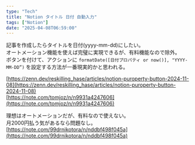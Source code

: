 ```yaml
---
type: "Tech"
title: "Notion タイトル 日付 自動入力"
tags: ["Notion"]
date: "2025-04-08T06:59:00"
---
```


記事を作成したらタイトルを日付(yyyy-mm-dd)にしたい。  
オートメーション機能を使えば完璧に実現できるが、有料機能なので除外。  
ボタンを付けて、アクションに `formatDate([日付プロパティ or now()], "YYYY-MM-DD”)` を設定する方法が一番現実的かと思われる。  

[https://zenn.dev/reskilling_hase/articles/notion-puroperty-button-2024-11-08](https://zenn.dev/reskilling_hase/articles/notion-puroperty-button-2024-11-08)  
[https://note.com/tomjoz/n/n9931a4247606](https://note.com/tomjoz/n/n9931a4247606)  

理想はオートメーションだが、有料なので使えない。  
月2000円払う気があるなら問題なし。  
[https://note.com/99drnikotora/n/nddbf498f045a](https://note.com/99drnikotora/n/nddbf498f045a)  